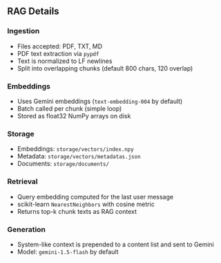 ## RAG Details

### Ingestion
- Files accepted: PDF, TXT, MD
- PDF text extraction via `pypdf`
- Text is normalized to LF newlines
- Split into overlapping chunks (default 800 chars, 120 overlap)

### Embeddings
- Uses Gemini embeddings (`text-embedding-004` by default)
- Batch called per chunk (simple loop)
- Stored as float32 NumPy arrays on disk

### Storage
- Embeddings: `storage/vectors/index.npy`
- Metadata: `storage/vectors/metadatas.json`
- Documents: `storage/documents/`

### Retrieval
- Query embedding computed for the last user message
- scikit-learn `NearestNeighbors` with cosine metric
- Returns top-k chunk texts as RAG context

### Generation
- System-like context is prepended to a content list and sent to Gemini
- Model: `gemini-1.5-flash` by default


